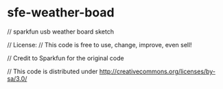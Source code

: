 sfe-weather-boad
================

// sparkfun usb weather board sketch

// License: 
// This code is free to use, change, improve, even sell! 

// Credit to Sparkfun for the original code

// This code is distributed under http://creativecommons.org/licenses/by-sa/3.0/
